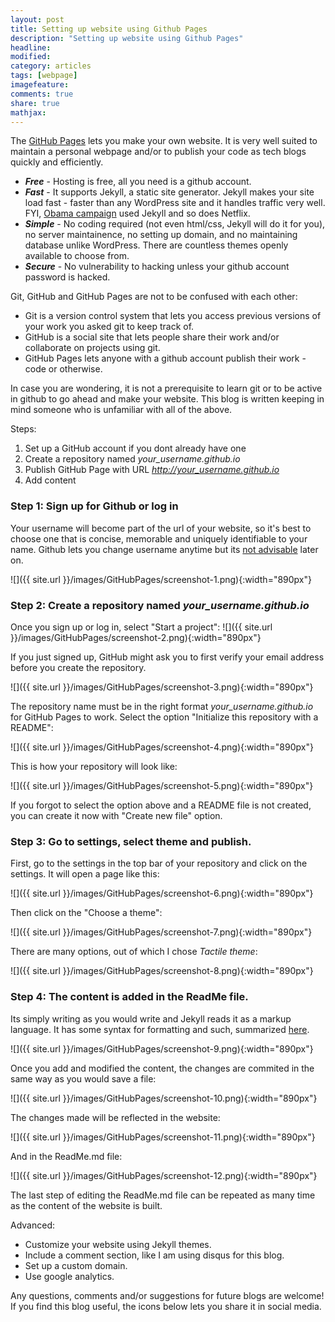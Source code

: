 ```yaml
---
layout: post
title: Setting up website using Github Pages 
description: "Setting up website using Github Pages"
headline:
modified: 
category: articles
tags: [webpage]
imagefeature: 
comments: true
share: true
mathjax:
---
```



The [GitHub Pages](https://pages.github.com/) lets you make your own website. It is very well suited to maintain a personal webpage and/or to publish your code as tech blogs quickly and efficiently.

* **_Free_** - Hosting is free, all you need is a github account.
* **_Fast_** - It supports Jekyll, a static site generator. Jekyll makes your site load fast - faster than any WordPress site and it handles traffic very well. FYI, [Obama campaign](https://contribute.ofa.us/donation/index-ovf-ec-alt-1.html) used Jekyll and so does Netflix.
* **_Simple_** - No coding required (not even html/css, Jekyll will do it for you), no server maintainence, no setting up domain, and no maintaining database unlike WordPress. There are countless themes openly available to choose from. 
* **_Secure_** - No vulnerability to hacking unless your github account password is hacked.

Git, GitHub and GitHub Pages are not to be confused with each other:
* Git is a version control system that lets you access previous versions of your work you asked git to keep track of. 
* GitHub is a social site that lets people share their work and/or collaborate on projects using git. 
* GitHub Pages lets anyone with a github account publish their work - code or otherwise. 

In case you are wondering, it is not a prerequisite to learn git or to be active in github to go ahead and make your website. This blog is written keeping in mind someone who is unfamiliar with all of the above. 

Steps:
1. Set up a GitHub account if you dont already have one
2. Create a repository named *your_username.github.io*
3. Publish GitHub Page with URL *http://your_username.github.io*
4. Add content

### Step 1: Sign up for Github or log in 
Your username will become part of the url of your website, so it's best to choose one that is concise, memorable and uniquely identifiable to your name. Github lets you change username anytime but its [not advisable](https://help.github.com/articles/what-happens-when-i-change-my-username/) later on. 

![]({{ site.url }}/images/GitHubPages/screenshot-1.png){:width="890px"}

### Step 2: Create a repository named *your_username.github.io*
Once you sign up or log in, select "Start a project":
![]({{ site.url }}/images/GitHubPages/screenshot-2.png){:width="890px"}

If you just signed up, GitHub might ask you to first verify your email address before you create the repository.

![]({{ site.url }}/images/GitHubPages/screenshot-3.png){:width="890px"}

The repository name must be in the right format *your_username.github.io* for GitHub Pages to work. Select the option "Initialize this repository with a README":

![]({{ site.url }}/images/GitHubPages/screenshot-4.png){:width="890px"}

This is how your repository will look like:

![]({{ site.url }}/images/GitHubPages/screenshot-5.png){:width="890px"}
 
If you forgot to select the option above and a README file is not created, you can create it now with "Create new file" option.

### Step 3: Go to settings, select theme and publish.
First, go to the settings in the top bar of your repository and click on the settings. It will open a page like this:

![]({{ site.url }}/images/GitHubPages/screenshot-6.png){:width="890px"}

Then click on the "Choose a theme":

![]({{ site.url }}/images/GitHubPages/screenshot-7.png){:width="890px"}

There are many options, out of which I chose _Tactile theme_:

![]({{ site.url }}/images/GitHubPages/screenshot-8.png){:width="890px"}

### Step 4: The content is added in the ReadMe file. 
Its simply writing as you would write and Jekyll reads it as a markup language. It has some syntax for formatting and such, summarized [here](https://github.com/adam-p/markdown-here/wiki/Markdown-Cheatsheet).

![]({{ site.url }}/images/GitHubPages/screenshot-9.png){:width="890px"}

Once you add and modified the content, the changes are commited in the same way as you would save a file:

![]({{ site.url }}/images/GitHubPages/screenshot-10.png){:width="890px"}

The changes made will be reflected in the website:

![]({{ site.url }}/images/GitHubPages/screenshot-11.png){:width="890px"}

And in the ReadMe.md file:

![]({{ site.url }}/images/GitHubPages/screenshot-12.png){:width="890px"}

The last step of editing the ReadMe.md file can be repeated as many time as the content of the website is built.

Advanced:
* Customize your website using Jekyll themes.
* Include a comment section, like I am using disqus for this blog.
* Set up a custom domain.
* Use google analytics.

[//]: # (Some related blogs that I learnt from and find useful:)

Any questions, comments and/or suggestions for future blogs are welcome! If you find this blog useful, the icons below lets you share it in social media.
